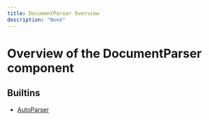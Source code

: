```yaml
---
title: DocumentParser Overview
description: "None"
---
```

# Overview of the DocumentParser component
## Builtins
* [AutoParser](/docs/components/documentparser/autoparser/)